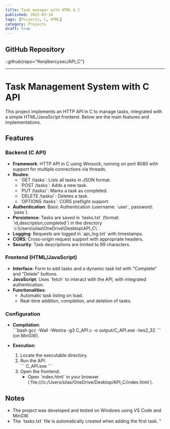 ```yaml
---
title: Task manager with HTML & C
published: 2025-03-14
tags: [Projects, C, HTML]
category: Projects
draft: true
---
```


## GitHub Repository 
::github{repo="Kenjibercysec/API_C"}

--- 

# Task Management System with C API

This project implements an HTTP API in C to manage tasks, integrated with a simple HTML/JavaScript frontend. Below are the main features and implementations.

## Features

### Backend (C API)
- **Framework**: HTTP API in C using Winsock, running on port 8080 with support for multiple connections via threads.
- **Routes**:
  - \`GET /tasks\`: Lists all tasks in JSON format.
  - \`POST /tasks\`: Adds a new task.
  - \`PUT /tasks/<id>\`: Marks a task as completed.
  - \`DELETE /tasks/<id>\`: Deletes a task.
  - \`OPTIONS /tasks\`: CORS preflight support.
- **Authentication**: Basic Authentication (username: \`user\`, password: \`pass\`).
- **Persistence**: Tasks are saved in \`tasks.txt\` (format: \`id,description,completed\`) in the directory \`c:\\Users\\silas\\OneDrive\\Desktop\\API_C\\\`.
- **Logging**: Requests are logged in \`api_log.txt\` with timestamps.
- **CORS**: Cross-origin request support with appropriate headers.
- **Security**: Task descriptions are limited to 99 characters.

### Frontend (HTML/JavaScript)
- **Interface**: Form to add tasks and a dynamic task list with \"Complete\" and \"Delete\" buttons.
- **JavaScript**: Uses \`fetch\` to interact with the API, with integrated authentication.
- **Functionalities**:
  - Automatic task listing on load.
  - Real-time addition, completion, and deletion of tasks.

### Configuration
- **Compilation**:  
  \`\`\`bash
  gcc -Wall -Wextra -g3 C_API.c -o output/C_API.exe -lws2_32
  \`\`\`
  (on MinGW).

- **Execution**:
  1. Locate the executable directory.
  2. Run the API:  
     \`\`\`
     C_API.exe
     \`\`\`
  3. Open the frontend:
     - Open \`index.html\` in your browser (\`file:///c:/Users/silas/OneDrive/Desktop/API_C/index.html\`).

## Notes
- The project was developed and tested on Windows using VS Code and MinGW.
- The \`tasks.txt\` file is automatically created when adding the first task.
"
